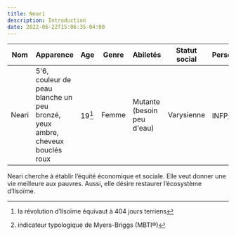 ```yaml
---
title: Neari
description: Introduction
date: 2022-06-22T15:06:35-04:00
---
```


| Nom | Apparence | Age | Genre | Abiletés | Statut social | Personnalité |
| --- | --- | --- | --- | --- | --- | --- |
| Neari | 5’6,  couleur de peau blanche un peu bronzé, yeux ambre, cheveux bouclés roux | 19[^planet] | Femme | Mutante (besoin peu d'eau) | Varysienne | INFP[^personality] | 

Neari cherche à établir l’équité économique et sociale. Elle veut donner une vie meilleure aux pauvres. Aussi, elle désire restaurer l’écosystème d’Ilsoïme.

[^planet]: la révolution d’Ilsoïme équivaut à 404 jours terriens
[^personality]: indicateur typologique de Myers-Briggs (MBTI®)
